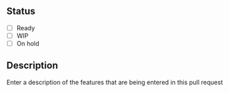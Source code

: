 ## Status

- [ ] Ready
- [ ] WIP
- [ ] On hold

## Description

Enter a description of the features that are being entered in this pull request
